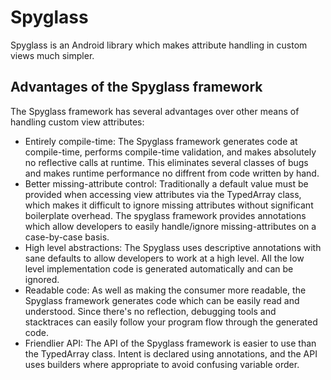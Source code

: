 # Spyglass
Spyglass is an Android library which makes attribute handling in custom views much simpler.

## Advantages of the Spyglass framework
The Spyglass framework has several advantages over other means of handling custom view attributes:
- Entirely compile-time: The Spyglass framework generates code at compile-time, performs compile-time validation, and makes absolutely no reflective calls at runtime. This eliminates several classes of bugs and makes runtime performance no diffrent from code written by hand.
- Better missing-attribute control: Traditionally a default value must be provided when accessing view attributes via the TypedArray class, which makes it difficult to ignore missing attributes without significant boilerplate overhead. The spyglass framework provides annotations which allow developers to easily handle/ignore missing-attributes on a case-by-case basis.
- High level abstractions: The Spyglass uses descriptive annotations with sane defaults to allow developers to work at a high level. All the low level implementation code is generated automatically and can be ignored.
- Readable code: As well as making the consumer more readable, the Spyglass framework generates code which can be easily read and understood. Since there's no reflection, debugging tools and stacktraces can easily follow your program flow through the generated code.
- Friendlier API: The API of the Spyglass framework is easier to use than the TypedArray class. Intent is declared using annotations, and the API uses builders where appropriate to avoid confusing variable order.
